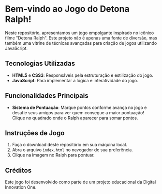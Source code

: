 # Bem-vindo ao Jogo do Detona Ralph!

Neste repositório, apresentamos um jogo empolgante inspirado no icônico filme "Detona Ralph". Este projeto não é apenas uma fonte de diversão, mas também uma vitrine de técnicas avançadas para criação de jogos utilizando JavaScript.

## Tecnologias Utilizadas

- **HTML5** e **CSS3**: Responsáveis pela estruturação e estilização do jogo.
- **JavaScript**: Para implementar a lógica e interatividade do jogo.

## Funcionalidades Principais

- **Sistema de Pontuação**: Marque pontos conforme avança no jogo e desafie seus amigos para ver quem consegue a maior pontuação! Clique no quadrado onde o Ralph aparecer para somar pontos.

## Instruções de Jogo

1. Faça o download deste repositório em sua máquina local.
2. Abra o arquivo `index.html` no navegador de sua preferência.
3. Clique na imagem no Ralph para pontuar.

## Créditos

Este jogo foi desenvolvido como parte de um projeto educacional da Digital Innovation One.
